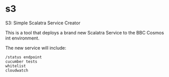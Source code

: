 # s3
S3: Simple Scalatra Service Creator

This is a tool that deploys a brand new Scalatra Service to the BBC Cosmos int environment.

The new service will include:

	/status endpoint
	cucumber tests
	whitelist
	cloudwatch

